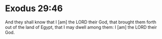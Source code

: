 # Exodus 29:46

And they shall know that I [am] the LORD their God, that brought them forth out of the land of Egypt, that I may dwell among them: I [am] the LORD their God.